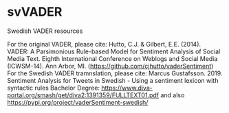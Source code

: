 # svVADER
Swedish VADER resources

For the original VADER, please cite: 
Hutto, C.J. & Gilbert, E.E. (2014). VADER: A Parsimonious Rule-based Model for Sentiment Analysis of Social Media Text. Eighth International Conference on Weblogs and Social Media (ICWSM-14). Ann Arbor, MI. (https://github.com/cjhutto/vaderSentiment)
For the Swedish VADER tramnslation, please cite: 
Marcus Gustafsson. 2019. Sentiment Analysis for Tweets in Swedish - Using a sentiment lexicon with syntactic rules Bachelor Degree: https://www.diva-portal.org/smash/get/diva2:1391359/FULLTEXT01.pdf and also https://pypi.org/project/vaderSentiment-swedish/

